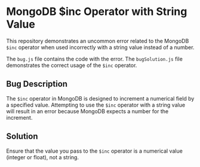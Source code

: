 # MongoDB $inc Operator with String Value
This repository demonstrates an uncommon error related to the MongoDB `$inc` operator when used incorrectly with a string value instead of a number.

The `bug.js` file contains the code with the error. The `bugSolution.js` file demonstrates the correct usage of the `$inc` operator.

## Bug Description
The `$inc` operator in MongoDB is designed to increment a numerical field by a specified value. Attempting to use the `$inc` operator with a string value will result in an error because MongoDB expects a number for the increment.

## Solution
Ensure that the value you pass to the `$inc` operator is a numerical value (integer or float), not a string.